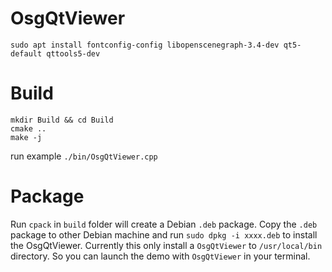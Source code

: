 # OsgQtViewer

```shell
sudo apt install fontconfig-config libopenscenegraph-3.4-dev qt5-default qttools5-dev
```

# Build

```shell
mkdir Build && cd Build
cmake ..
make -j
```

run example `./bin/OsgQtViewer.cpp`

# Package
Run `cpack` in `build` folder will create a Debian `.deb` package. Copy the `.deb` package to other Debian machine and run `sudo dpkg -i xxxx.deb` to install the OsgQtViewer. Currently this only install a `OsgQtViewer` to `/usr/local/bin` directory. So you can launch the demo with `OsgQtViewer` in your terminal.
